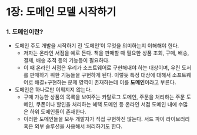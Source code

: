 # 1장: 도메인 모델 시작하기

### 1. 도메인이란?

- 도메인 주도 개발을 시작하기 전 ‘도메인’이 무엇을 의미하는지 이해해야 한다.
    - 저자는 온라인 서점을 예로 든다. 책을 판매할 때 필요한 상품 조회, 구매, 배송, 결제, 배송 추적 등의 기능등이 필요하다.
    - 이 때 온라인 서점은 우리가 소프트웨어로 구현해내야 하는 대상이며, 우린 도서를 판매하기 위한 기능들을 구현하게 된다. 이렇듯 특정 대상에 대해서 소프트웨어로 해결+구현하는 문제 영역이 존재하는데 이를 **도메인**이라고 부른다.
- 도메인은 하나로만 이뤄지지 않는다.
    - 구매 가능한 상품의 목록을 보여주는 카탈로그 도메인, 주문을 처리하는 주문 도메인, 쿠폰이나 할인을 처리하는 혜택 도메인 등 온라인 서점 도메인 내에 수많은 하위 도메인들이 존재한다.
    - 이러한 도메인들을 모두 개발자가 직접 구현하진 않는다. 서드 파이 라이브러리 혹은 외부 솔루션을 사용해서 처리하기도 한다.
